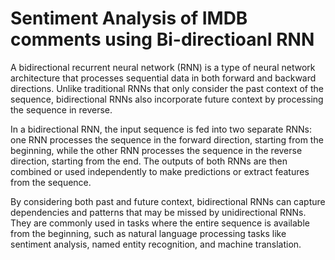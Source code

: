 # Sentiment Analysis of IMDB comments using Bi-directioanl RNN

A bidirectional recurrent neural network (RNN) is a type of neural network architecture that processes sequential data in both forward and backward directions. Unlike traditional RNNs that only consider the past context of the sequence, bidirectional RNNs also incorporate future context by processing the sequence in reverse.

In a bidirectional RNN, the input sequence is fed into two separate RNNs: one RNN processes the sequence in the forward direction, starting from the beginning, while the other RNN processes the sequence in the reverse direction, starting from the end. The outputs of both RNNs are then combined or used independently to make predictions or extract features from the sequence.

By considering both past and future context, bidirectional RNNs can capture dependencies and patterns that may be missed by unidirectional RNNs. They are commonly used in tasks where the entire sequence is available from the beginning, such as natural language processing tasks like sentiment analysis, named entity recognition, and machine translation.

